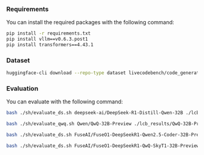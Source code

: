 ### Requirements
You can install the required packages with the following command:

```bash
pip install -r requirements.txt 
pip install vllm==v0.6.3.post1
pip install transformers==4.43.1
```

### Dataset

```bash
huggingface-cli download --repo-type dataset livecodebench/code_generation_lite --local-dir code_generation_lite
```

### Evaluation

You can evaluate with the following command:

```bash
bash ./sh/evaluate_ds.sh deepseek-ai/DeepSeek-R1-Distill-Qwen-32B ./lcb_results/DeepSeek-R1-Distill-Qwen-32B

bash ./sh/evaluate_qwq.sh Qwen/QwQ-32B-Preview ./lcb_results/QwQ-32B-Preview

bash ./sh/evaluate_ds.sh FuseAI/FuseO1-DeepSeekR1-Qwen2.5-Coder-32B-Preview ./lcb_results/FuseO1-DeepSeekR1-Qwen2.5-Coder-32B-Preview

bash ./sh/evaluate_ds.sh FuseAI/FuseO1-DeepSeekR1-QwQ-SkyT1-32B-Preview ./lcb_results/FuseO1-DeepSeekR1-QwQ-SkyT1-32B-Preview
```